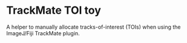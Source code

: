 # TrackMate TOI toy
A helper to manually allocate tracks-of-interest (TOIs) when using the ImageJ/Fiji TrackMate plugin.
